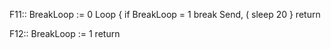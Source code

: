 F11::
BreakLoop := 0
Loop 
{
if BreakLoop = 1
  break 
Send, (
sleep 20
}
return
 

F12::
BreakLoop := 1
return
